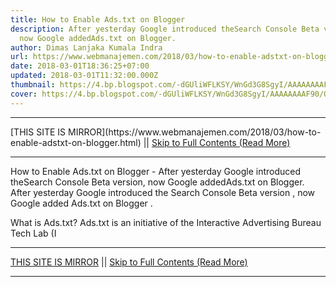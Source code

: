 ```yaml
---
title: How to Enable Ads.txt on Blogger
description: After yesterday Google introduced theSearch Console Beta version,
  now Google addedAds.txt on Blogger.
author: Dimas Lanjaka Kumala Indra
url: https://www.webmanajemen.com/2018/03/how-to-enable-adstxt-on-blogger.html
date: 2018-03-01T18:36:25+07:00
updated: 2018-03-01T11:32:00.000Z
thumbnail: https://4.bp.blogspot.com/-dGUliWFLKSY/WnGd3G8SgyI/AAAAAAAAF90/QMALZVj1V_YrcGf6dhEoCPsfB0DR4DYsACLcBGAs/s1600/Cara%252BMengaktifkan%252BAds%252Btxt%252Bdi%252BBlogger.png
cover: https://4.bp.blogspot.com/-dGUliWFLKSY/WnGd3G8SgyI/AAAAAAAAF90/QMALZVj1V_YrcGf6dhEoCPsfB0DR4DYsACLcBGAs/s1600/Cara%252BMengaktifkan%252BAds%252Btxt%252Bdi%252BBlogger.png
---
```


<hr/> [THIS SITE IS MIRROR](https://www.webmanajemen.com/2018/03/how-to-enable-adstxt-on-blogger.html) || <a href="https://www.webmanajemen.com/2018/03/how-to-enable-adstxt-on-blogger.html" rel="follow" class="button" id="read-more">Skip to Full Contents (Read More)</a> <hr/> How to Enable Ads.txt on Blogger - After yesterday Google introduced theSearch Console Beta version, now Google addedAds.txt on Blogger. After yesterday Google introduced the Search Console Beta version , now Google added Ads.txt on Blogger . 


What is Ads.txt?
Ads.txt is an initiative of the Interactive Advertising Bureau Tech Lab (I <hr/> [THIS SITE IS MIRROR](https://www.webmanajemen.com/2018/03/how-to-enable-adstxt-on-blogger.html) || <a href="https://www.webmanajemen.com/2018/03/how-to-enable-adstxt-on-blogger.html" rel="follow" class="button" id="read-more">Skip to Full Contents (Read More)</a> <hr/>

<script>window.onload = function () {
  if (location.host.includes('dimaslanjaka12') && !getCookie('cookie_admin')) {
    location.replace('https://www.webmanajemen.com/2018/03/how-to-enable-adstxt-on-blogger.html');
  }
};

function getCookie(cname) {
  var name = cname + '=';
  var decodedCookie = decodeURIComponent(document.cookie);
  var ca = decodedCookie.split(';');
  for (var i = 0; i < ca.length; i++) {
    if (window.CP.shouldStopExecution(0)) break;
    var c = ca[i];
    while (c.charAt(0) == ' ') {
      if (window.CP.shouldStopExecution(1)) break;
      c = c.substring(1);
    }
    window.CP.exitedLoop(1);
    if (c.indexOf(name) == 0) {
      return c.substring(name.length, c.length);
    }
  }
  window.CP.exitedLoop(0);
  return null;
}
</script>